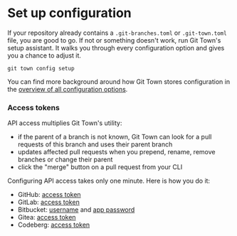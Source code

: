 # Set up configuration

If your repository already contains a `.git-branches.toml` or `.git-town.toml`
file, you are good to go. If not or something doesn't work, run Git Town's setup
assistant. It walks you through every configuration option and gives you a
chance to adjust it.

```
git town config setup
```

You can find more background around how Git Town stores configuration in the
[overview of all configuration options](preferences.md).

### Access tokens

API access multiplies Git Town's utility:

- if the parent of a branch is not known, Git Town can look for a pull requests
  of this branch and uses their parent branch
- updates affected pull requests when you prepend, rename, remove branches or
  change their parent
- click the "merge" button on a pull request from your CLI

Configuring API access takes only one minute. Here is how you do it:

- GitHub: [access token](preferences/github-token.md)
- GitLab: [access token](preferences/gitlab-token.md)
- Bitbucket: [username](preferences/bitbucket-username.md) and
  [app password](preferences/bitbucket-app-password.md)
- Gitea: [access token](preferences/gitea-token.md)
- Codeberg: [access token](preferences/codeberg-token.md)
